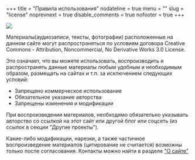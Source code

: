 +++
title = "Правила использования"
nodateline = true
menu = ""
slug = "license"
noprevnext = true
disable_comments = true
nofooter = true
+++

![](/images/by-nc-nd.png)

Материалы(аудиозаписи, тексты, фотографии) расположенные на данном сайте могут распространяться по условиям договора Creative Commons - Attribution, Noncommercial, No Derivative Works 3.0 License.

Это означает, что вы можете использовать, воспроизводить и распространять данные материалы любым удобным и необходимым образом, размещать на сайтах и т.п. за исключением следующих условий:

 * Запрещено коммерческое использование
 * Обязательное указание авторства
 * Запрещены изменения и модификации

При воспроизведении материалов, необходимо обязательно указывать авторство со ссылкой на этот сайт или другой блог или соцсеть (из ссылок в секции "Другие проекты").

Какие-либо модификации, нарезки, а также частичное воспроизведение материалов (цитирование не считается) возможны только после согласования. Контакты можно найти в разделе ["О сайте"](/about)